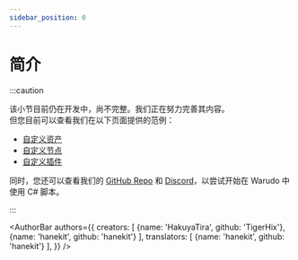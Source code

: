 ```yaml
---
sidebar_position: 0
---
```


# 简介

:::caution

该小节目前仍在开发中，尚不完整。我们正在努力完善其内容。   
但您目前可以查看我们在以下页面提供的范例：

- [自定义资产](custom-asset.md)
- [自定义节点](custom-node.md)
- [自定义插件](custom-plugin.md)

同时，您还可以查看我们的 [GitHub Repo](https://github.com/HakuyaLabs/WarudoPlaygroundExamples/) 和 [Discord](https://discord.gg/warudo)，以尝试开始在 Warudo 中使用 C# 脚本。


:::

<AuthorBar authors={{
  creators: [
    {name: 'HakuyaTira', github: 'TigerHix'},
    {name: 'hanekit', github: 'hanekit'}
  ],
  translators: [
    {name: 'hanekit', github: 'hanekit'}
  ],
}} />